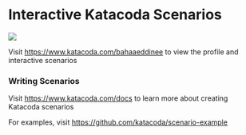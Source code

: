 # Interactive Katacoda Scenarios

[![](http://shields.katacoda.com/katacoda/bahaaeddinee/count.svg)](https://www.katacoda.com/bahaaeddinee "Get your profile on Katacoda.com")

Visit https://www.katacoda.com/bahaaeddinee to view the profile and interactive scenarios

### Writing Scenarios
Visit https://www.katacoda.com/docs to learn more about creating Katacoda scenarios

For examples, visit https://github.com/katacoda/scenario-example
